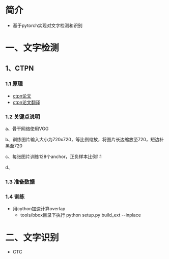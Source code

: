 # 简介

+ 基于pytorch实现对文字检测和识别

# 一、文字检测

## 1、CTPN

### 1.1 原理

+ [ctpn论文](https://arxiv.org/abs/1609.03605)
+ [ctpn论文翻译](https://github.com/yizt/cv-papers/blob/master/CTPN.md)

### 1.2 关键点说明

a、骨干网络使用VGG

b、训练图片输入大小为720x720，等比例缩放，将图片长边缩放至720，短边补黑至720

c、每张图片训练128个anchor，正负样本比例1:1

d、

### 1.3 准备数据



### 1.4 训练

+ 用cython加速计算overlap
  + tools/bbox目录下执行 python setup.py build_ext --inplace

# 二、文字识别

+ CTC

 